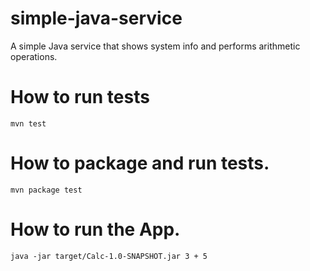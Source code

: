 # simple-java-service
A simple Java service that shows system info and performs arithmetic operations.

# How to run tests
```
mvn test
```
# How to package and run tests.
```
mvn package test
```
# How to run the App.
```
java -jar target/Calc-1.0-SNAPSHOT.jar 3 + 5
```
